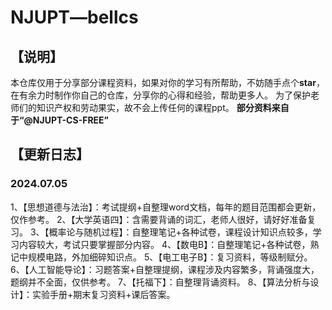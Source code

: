 ﻿# NJUPT—bellcs
## 【说明】
本仓库仅用于分享部分课程资料，如果对你的学习有所帮助，不妨随手点个**star**，在有余力时制作你自己的仓库，分享你的心得和经验，帮助更多人。
为了保护老师们的知识产权和劳动果实，故不会上传任何的课程ppt。
**部分资料来自于“@NJUPT-CS-FREE”**
## 【更新日志】
### 2024.07.05
1、【思想道德与法治】：考试提纲+自整理word文档，每年的题目范围都会更新，仅作参考。
2、【大学英语四】：含需要背诵的词汇，老师人很好，请好好准备复习。
3、【概率论与随机过程】：自整理笔记+各种试卷，课程设计知识点较多，学习内容较大，考试只要掌握部分内容。
4、【数电B】：自整理笔记+各种试卷，熟记中规模电路，外加细碎知识点。
5、【电工电子B】：复习资料，等级制赋分。
6、【人工智能导论】：习题答案+自整理提纲，课程涉及内容繁多，背诵强度大，题纲并不全面，仅供参考。
7、【托福下】：自整理背诵资料。
8、【算法分析与设计】：实验手册+期末复习资料+课后答案。

